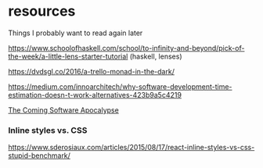 # resources
Things I probably want to read again later

https://www.schoolofhaskell.com/school/to-infinity-and-beyond/pick-of-the-week/a-little-lens-starter-tutorial
(haskell, lenses)

https://dvdsgl.co/2016/a-trello-monad-in-the-dark/  

https://medium.com/innoarchitech/why-software-development-time-estimation-doesn-t-work-alternatives-423b9a5c4219

[The Coming Software Apocalypse](https://theatlantic.com/technology/archive/2017/09/saving-the-world-from-code/540393)

### Inline styles vs. CSS
https://www.sderosiaux.com/articles/2015/08/17/react-inline-styles-vs-css-stupid-benchmark/
